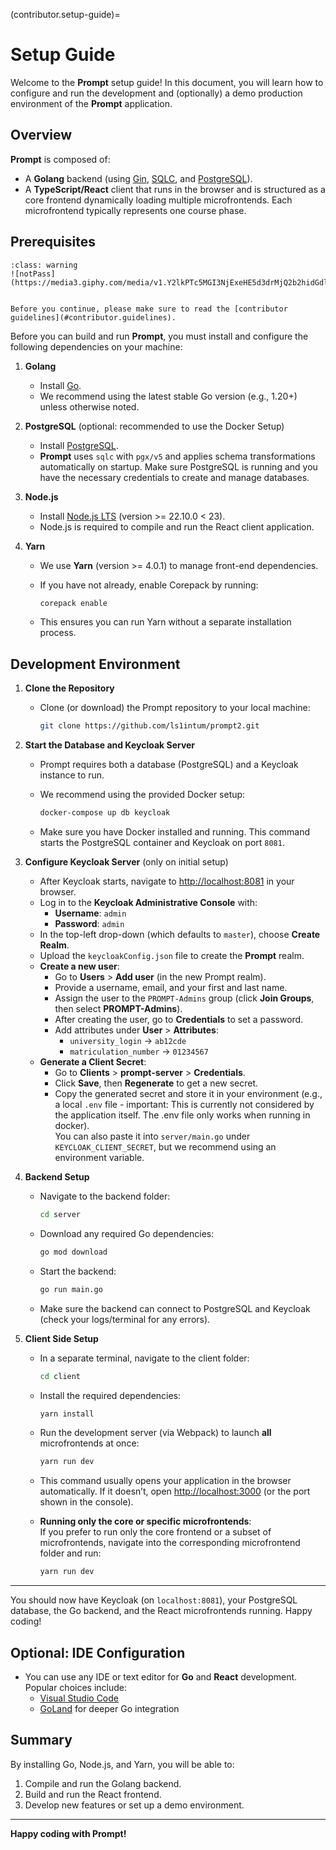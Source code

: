 (contributor.setup-guide)=

# Setup Guide

Welcome to the **Prompt** setup guide! In this document, you will learn how to configure and run the development and (optionally) a demo production environment of the **Prompt** application.

## Overview

**Prompt** is composed of:

- A **Golang** backend (using [Gin](https://gin-gonic.com/), [SQLC](https://docs.sqlc.dev/), and [PostgreSQL](https://www.postgresql.org/)).
- A **TypeScript/React** client that runs in the browser and is structured as a core frontend dynamically loading multiple microfrontends. Each microfrontend typically represents one course phase.

## Prerequisites

```{admonition} Read the Contributor Guidelines
:class: warning
![notPass](https://media3.giphy.com/media/v1.Y2lkPTc5MGI3NjExeHE5d3drMjQ2b2hidGdlYzM3azcyanhvZnZpNWF6bGl4cGdidGhvdCZlcD12MV9pbnRlcm5hbF9naWZfYnlfaWQmY3Q9Zw/xULW8MYvpNOfMXfDH2/giphy.gif)


Before you continue, please make sure to read the [contributor guidelines](#contributor.guidelines).
```

Before you can build and run **Prompt**, you must install and configure the following dependencies on your machine:

1. **Golang**  
   - Install [Go](https://go.dev/doc/install).  
   - We recommend using the latest stable Go version (e.g., 1.20+) unless otherwise noted.

2. **PostgreSQL** (optional: recommended to use the Docker Setup)
   - Install [PostgreSQL](https://www.postgresql.org/download/).  
   - **Prompt** uses `sqlc` with `pgx/v5` and applies schema transformations automatically on startup. Make sure PostgreSQL is running and you have the necessary credentials to create and manage databases.

3. **Node.js**  
   - Install [Node.js LTS](https://nodejs.org/en) (version >= 22.10.0 < 23).  
   - Node.js is required to compile and run the React client application.

4. **Yarn**  
   - We use **Yarn** (version >= 4.0.1) to manage front-end dependencies.  
   - If you have not already, enable Corepack by running:

     ```bash
     corepack enable
     ```

   - This ensures you can run Yarn without a separate installation process.

## Development Environment

1. **Clone the Repository**  
   - Clone (or download) the Prompt repository to your local machine:

     ```bash
     git clone https://github.com/ls1intum/prompt2.git
     ```

2. **Start the Database and Keycloak Server**
   - Prompt requires both a database (PostgreSQL) and a Keycloak instance to run.
   - We recommend using the provided Docker setup:

     ```bash
     docker-compose up db keycloak
     ```

   - Make sure you have Docker installed and running. This command starts the PostgreSQL container and Keycloak on port `8081`.

3. **Configure Keycloak Server** (only on initial setup)
   - After Keycloak starts, navigate to [http://localhost:8081](http://localhost:8081) in your browser.
   - Log in to the **Keycloak Administrative Console** with:
     - **Username**: `admin`
     - **Password**: `admin`
   - In the top-left drop-down (which defaults to `master`), choose **Create Realm**.
   - Upload the `keycloakConfig.json` file to create the **Prompt** realm.
   - **Create a new user**:
     - Go to **Users** > **Add user** (in the new Prompt realm).
     - Provide a username, email, and your first and last name.
     - Assign the user to the `PROMPT-Admins` group (click **Join Groups**, then select **PROMPT-Admins**).
     - After creating the user, go to **Credentials** to set a password.
     - Add attributes under **User** > **Attributes**:
       - `university_login` → `ab12cde`
       - `matriculation_number` → `01234567`
   - **Generate a Client Secret**:
     - Go to **Clients** > **prompt-server** > **Credentials**.
     - Click **Save**, then **Regenerate** to get a new secret.
     - Copy the generated secret and store it in your environment (e.g., a local `.env` file - important: This is currently not considered by the application itself. The .env file only works when running in docker).  
       You can also paste it into `server/main.go` under `KEYCLOAK_CLIENT_SECRET`, but we recommend using an environment variable.

4. **Backend Setup**  
   - Navigate to the backend folder:

     ```bash
     cd server
     ```

   - Download any required Go dependencies:

     ```bash
     go mod download
     ```

   - Start the backend:

     ```bash
     go run main.go
     ```

   - Make sure the backend can connect to PostgreSQL and Keycloak (check your logs/terminal for any errors).

5. **Client Side Setup**  
   - In a separate terminal, navigate to the client folder:

     ```bash
     cd client
     ```

   - Install the required dependencies:

     ```bash
     yarn install
     ```

   - Run the development server (via Webpack) to launch **all** microfrontends at once:

     ```bash
     yarn run dev
     ```

   - This command usually opens your application in the browser automatically. If it doesn’t, open [http://localhost:3000](http://localhost:3000) (or the port shown in the console).

   - **Running only the core or specific microfrontends**:  
     If you prefer to run only the core frontend or a subset of microfrontends, navigate into the corresponding microfrontend folder and run:

     ```bash
     yarn run dev
     ```

---

You should now have Keycloak (on `localhost:8081`), your PostgreSQL database, the Go backend, and the React microfrontends running. Happy coding!

## Optional: IDE Configuration

- You can use any IDE or text editor for **Go** and **React** development. Popular choices include:
  - [Visual Studio Code](https://code.visualstudio.com/)  
  - [GoLand](https://www.jetbrains.com/go/) for deeper Go integration

## Summary

By installing Go, Node.js, and Yarn, you will be able to:

1. Compile and run the Golang backend.
2. Build and run the React frontend.
3. Develop new features or set up a demo environment.

---

**Happy coding with Prompt!**
